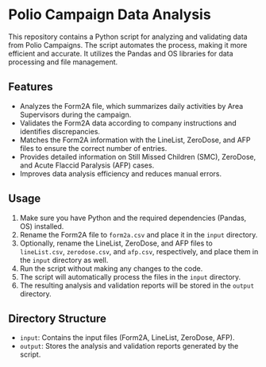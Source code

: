 # Polio Campaign Data Analysis

This repository contains a Python script for analyzing and validating data from Polio Campaigns. The script automates the process, making it more efficient and accurate. It utilizes the Pandas and OS libraries for data processing and file management.

## Features

- Analyzes the Form2A file, which summarizes daily activities by Area Supervisors during the campaign.
- Validates the Form2A data according to company instructions and identifies discrepancies.
- Matches the Form2A information with the LineList, ZeroDose, and AFP files to ensure the correct number of entries.
- Provides detailed information on Still Missed Children (SMC), ZeroDose, and Acute Flaccid Paralysis (AFP) cases.
- Improves data analysis efficiency and reduces manual errors.

## Usage

1. Make sure you have Python and the required dependencies (Pandas, OS) installed.
2. Rename the Form2A file to `form2a.csv` and place it in the `input` directory.
3. Optionally, rename the LineList, ZeroDose, and AFP files to `lineList.csv`, `zerodose.csv`, and `afp.csv`, respectively, and place them in the `input` directory as well.
4. Run the script without making any changes to the code.
5. The script will automatically process the files in the `input` directory.
6. The resulting analysis and validation reports will be stored in the `output` directory.

## Directory Structure

- `input`: Contains the input files (Form2A, LineList, ZeroDose, AFP).
- `output`: Stores the analysis and validation reports generated by the script.
